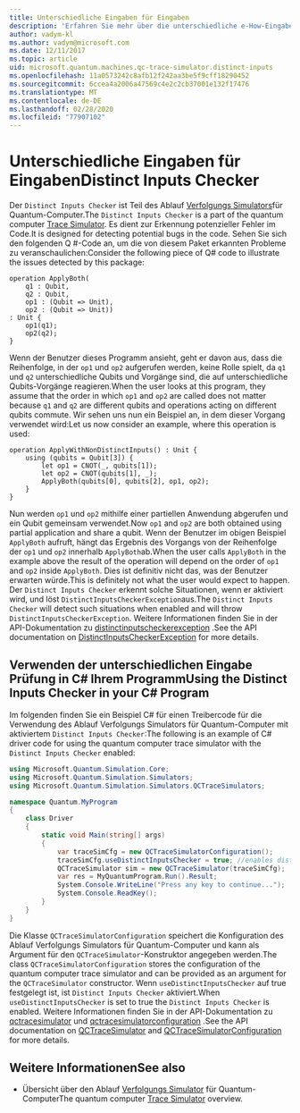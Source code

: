 ```yaml
---
title: Unterschiedliche Eingaben für Eingaben
description: 'Erfahren Sie mehr über die unterschiedliche e-How-Eingaben von Microsoft QDK, die ihren Q #-Code auf potenzielle Konflikte mit freigegebenen Qubits überprüft.'
author: vadym-kl
ms.author: vadym@microsoft.com
ms.date: 12/11/2017
ms.topic: article
uid: microsoft.quantum.machines.qc-trace-simulator.distinct-inputs
ms.openlocfilehash: 11a0573242c8afb12f242aa3be5f9cff18290452
ms.sourcegitcommit: 6ccea4a2006a47569c4e2c2cb37001e132f17476
ms.translationtype: MT
ms.contentlocale: de-DE
ms.lasthandoff: 02/28/2020
ms.locfileid: "77907102"
---
```

# <a name="distinct-inputs-checker"></a><span data-ttu-id="76cde-103">Unterschiedliche Eingaben für Eingaben</span><span class="sxs-lookup"><span data-stu-id="76cde-103">Distinct Inputs Checker</span></span>

<span data-ttu-id="76cde-104">Der `Distinct Inputs Checker` ist Teil des Ablauf [Verfolgungs Simulators](xref:microsoft.quantum.machines.qc-trace-simulator.intro)für Quantum-Computer.</span><span class="sxs-lookup"><span data-stu-id="76cde-104">The `Distinct Inputs Checker` is a part of the quantum computer [Trace Simulator](xref:microsoft.quantum.machines.qc-trace-simulator.intro).</span></span> <span data-ttu-id="76cde-105">Es dient zur Erkennung potenzieller Fehler im Code.</span><span class="sxs-lookup"><span data-stu-id="76cde-105">It is designed for detecting potential bugs in the code.</span></span> <span data-ttu-id="76cde-106">Sehen Sie sich den folgenden Q #-Code an, um die von diesem Paket erkannten Probleme zu veranschaulichen:</span><span class="sxs-lookup"><span data-stu-id="76cde-106">Consider the following piece of Q# code to illustrate the issues detected by this package:</span></span>

```qsharp
operation ApplyBoth(
    q1 : Qubit,
    q2 : Qubit,
    op1 : (Qubit => Unit),
    op2 : (Qubit => Unit))
: Unit {
    op1(q1);
    op2(q2);
}
```

<span data-ttu-id="76cde-107">Wenn der Benutzer dieses Programm ansieht, geht er davon aus, dass die Reihenfolge, in der `op1` und `op2` aufgerufen werden, keine Rolle spielt, da `q1` und `q2` unterschiedliche Qubits und Vorgänge sind, die auf unterschiedliche Qubits-Vorgänge reagieren.</span><span class="sxs-lookup"><span data-stu-id="76cde-107">When the user looks at this program, they assume that the order in which `op1` and `op2` are called does not matter because `q1` and `q2` are different qubits and operations acting on different qubits commute.</span></span> <span data-ttu-id="76cde-108">Wir sehen uns nun ein Beispiel an, in dem dieser Vorgang verwendet wird:</span><span class="sxs-lookup"><span data-stu-id="76cde-108">Let us now consider an example, where this operation is used:</span></span>

```qsharp
operation ApplyWithNonDistinctInputs() : Unit {
    using (qubits = Qubit[3]) {
        let op1 = CNOT(_, qubits[1]);
        let op2 = CNOT(qubits[1], _);
        ApplyBoth(qubits[0], qubits[2], op1, op2);
    }
}
```

<span data-ttu-id="76cde-109">Nun werden `op1` und `op2` mithilfe einer partiellen Anwendung abgerufen und ein Qubit gemeinsam verwendet.</span><span class="sxs-lookup"><span data-stu-id="76cde-109">Now `op1` and `op2` are both obtained using partial application and share a qubit.</span></span> <span data-ttu-id="76cde-110">Wenn der Benutzer im obigen Beispiel `ApplyBoth` aufruft, hängt das Ergebnis des Vorgangs von der Reihenfolge der `op1` und `op2` innerhalb `ApplyBoth`ab.</span><span class="sxs-lookup"><span data-stu-id="76cde-110">When the user calls `ApplyBoth` in the example above the result of the operation will depend on the order of `op1` and `op2` inside `ApplyBoth`.</span></span> <span data-ttu-id="76cde-111">Dies ist definitiv nicht das, was der Benutzer erwarten würde.</span><span class="sxs-lookup"><span data-stu-id="76cde-111">This is definitely not what the user would expect to happen.</span></span> <span data-ttu-id="76cde-112">Der `Distinct Inputs Checker` erkennt solche Situationen, wenn er aktiviert wird, und löst `DistinctInputsCheckerException`aus.</span><span class="sxs-lookup"><span data-stu-id="76cde-112">The `Distinct Inputs Checker` will detect such situations when enabled and will throw `DistinctInputsCheckerException`.</span></span> <span data-ttu-id="76cde-113">Weitere Informationen finden Sie in der API-Dokumentation zu [distinctinputscheckerexception](https://docs.microsoft.com/dotnet/api/Microsoft.Quantum.Simulation.Simulators.QCTraceSimulators.DistinctInputsCheckerException) .</span><span class="sxs-lookup"><span data-stu-id="76cde-113">See the API documentation on [DistinctInputsCheckerException](https://docs.microsoft.com/dotnet/api/Microsoft.Quantum.Simulation.Simulators.QCTraceSimulators.DistinctInputsCheckerException) for more details.</span></span>

## <a name="using-the-distinct-inputs-checker-in-your-c-program"></a><span data-ttu-id="76cde-114">Verwenden der unterschiedlichen Eingabe Prüfung in C# Ihrem Programm</span><span class="sxs-lookup"><span data-stu-id="76cde-114">Using the Distinct Inputs Checker in your C# Program</span></span>

<span data-ttu-id="76cde-115">Im folgenden finden Sie ein Beispiel C# für einen Treibercode für die Verwendung des Ablauf Verfolgungs Simulators für Quantum-Computer mit aktiviertem `Distinct Inputs Checker`:</span><span class="sxs-lookup"><span data-stu-id="76cde-115">The following is an example of C# driver code for using the quantum computer trace simulator with the `Distinct Inputs Checker` enabled:</span></span>

```csharp
using Microsoft.Quantum.Simulation.Core;
using Microsoft.Quantum.Simulation.Simulators;
using Microsoft.Quantum.Simulation.Simulators.QCTraceSimulators;

namespace Quantum.MyProgram
{
    class Driver
    {
        static void Main(string[] args)
        {
            var traceSimCfg = new QCTraceSimulatorConfiguration();
            traceSimCfg.useDistinctInputsChecker = true; //enables distinct inputs checker
            QCTraceSimulator sim = new QCTraceSimulator(traceSimCfg);
            var res = MyQuantumProgram.Run().Result;
            System.Console.WriteLine("Press any key to continue...");
            System.Console.ReadKey();
        }
    }
}
```

<span data-ttu-id="76cde-116">Die Klasse `QCTraceSimulatorConfiguration` speichert die Konfiguration des Ablauf Verfolgungs Simulators für Quantum-Computer und kann als Argument für den `QCTraceSimulator`-Konstruktor angegeben werden.</span><span class="sxs-lookup"><span data-stu-id="76cde-116">The class `QCTraceSimulatorConfiguration` stores the configuration of the quantum computer trace simulator and can be provided as an argument for the `QCTraceSimulator` constructor.</span></span> <span data-ttu-id="76cde-117">Wenn `useDistinctInputsChecker` auf true festgelegt ist, ist `Distinct Inputs Checker` aktiviert.</span><span class="sxs-lookup"><span data-stu-id="76cde-117">When `useDistinctInputsChecker` is set to true the `Distinct Inputs Checker` is enabled.</span></span> <span data-ttu-id="76cde-118">Weitere Informationen finden Sie in der API-Dokumentation zu [qctracesimulator](https://docs.microsoft.com/dotnet/api/Microsoft.Quantum.Simulation.Simulators.QCTraceSimulators.QCTraceSimulator) und [qctracesimulatorconfiguration](https://docs.microsoft.com/dotnet/api/Microsoft.Quantum.Simulation.Simulators.QCTraceSimulators.QCTraceSimulatorConfiguration?) .</span><span class="sxs-lookup"><span data-stu-id="76cde-118">See the API documentation on [QCTraceSimulator](https://docs.microsoft.com/dotnet/api/Microsoft.Quantum.Simulation.Simulators.QCTraceSimulators.QCTraceSimulator) and [QCTraceSimulatorConfiguration](https://docs.microsoft.com/dotnet/api/Microsoft.Quantum.Simulation.Simulators.QCTraceSimulators.QCTraceSimulatorConfiguration?) for more details.</span></span>

## <a name="see-also"></a><span data-ttu-id="76cde-119">Weitere Informationen</span><span class="sxs-lookup"><span data-stu-id="76cde-119">See also</span></span>

- <span data-ttu-id="76cde-120">Übersicht über den Ablauf [Verfolgungs Simulator](xref:microsoft.quantum.machines.qc-trace-simulator.intro) für Quantum-Computer</span><span class="sxs-lookup"><span data-stu-id="76cde-120">The quantum computer [Trace Simulator](xref:microsoft.quantum.machines.qc-trace-simulator.intro) overview.</span></span>
